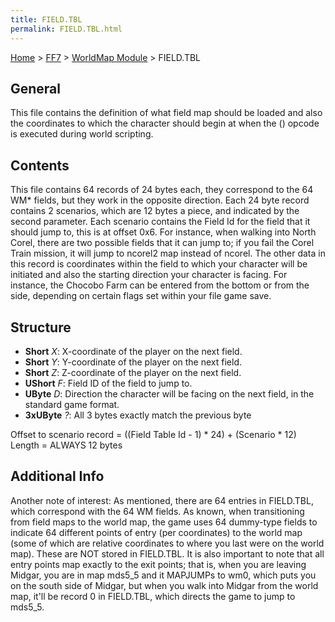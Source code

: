 ```yaml
---
title: FIELD.TBL
permalink: FIELD.TBL.html
---
```


[Home](../../Main%20Page.md) > [FF7](../../FF7.md) > [WorldMap Module](../WorldMap%20Module.md) > FIELD.TBL

## General

This file contains the definition of what field map should be loaded and
also the coordinates to which the character should begin at when the ()
opcode is executed during world scripting.

## Contents

This file contains 64 records of 24 bytes each, they correspond to the
64 WM\* fields, but they work in the opposite direction. Each 24 byte
record contains 2 scenarios, which are 12 bytes a piece, and indicated
by the second parameter. Each scenario contains the Field Id for the
field that it should jump to, this is at offset 0x6. For instance, when
walking into North Corel, there are two possible fields that it can jump
to; if you fail the Corel Train mission, it will jump to ncorel2 map
instead of ncorel. The other data in this record is coordinates within
the field to which your character will be initiated and also the
starting direction your character is facing. For instance, the Chocobo
Farm can be entered from the bottom or from the side, depending on
certain flags set within your file game save.

## Structure

-   **Short** *X*: X-coordinate of the player on the next field.
-   **Short** *Y*: Y-coordinate of the player on the next field.
-   **Short** *Z*: Z-coordinate of the player on the next field.
-   **UShort** *F*: Field ID of the field to jump to.
-   **UByte** *D*: Direction the character will be facing on the next
    field, in the standard game format.
-   **3xUByte** *?*: All 3 bytes exactly match the previous byte

Offset to scenario record = ((Field Table Id - 1) \* 24) + (Scenario \*
12) Length = ALWAYS 12 bytes

## Additional Info

Another note of interest: As mentioned, there are 64 entries in
FIELD.TBL, which correspond with the 64 WM fields. As known, when
transitioning from field maps to the world map, the game uses 64
dummy-type fields to indicate 64 different points of entry (per
coordinates) to the world map (some of which are relative coordinates to
where you last were on the world map). These are NOT stored in
FIELD.TBL. It is also important to note that all entry points map
exactly to the exit points; that is, when you are leaving Midgar, you
are in map mds5\_5 and it MAPJUMPs to wm0, which puts you on the south
side of Midgar, but when you walk into Midgar from the world map, it'll
be record 0 in FIELD.TBL, which directs the game to jump to mds5\_5.
